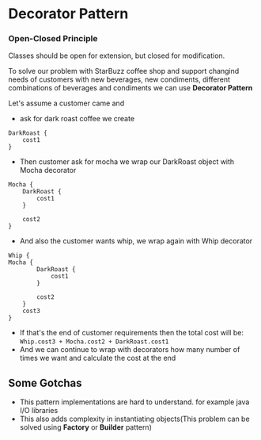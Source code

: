 # Decorator Pattern

### Open-Closed Principle
Classes should be open for extension, but closed for modification.

To solve our problem with StarBuzz coffee shop and support changind needs of customers with new beverages, new condiments, different combinations of beverages and condiments we can use **Decorator Pattern** 

Let's assume a customer came and
* ask for dark roast coffee we create
```
DarkRoast {
    cost1
}
```
* Then customer ask for mocha we wrap our DarkRoast object with Mocha decorator
```
Mocha {
    DarkRoast {
        cost1
    }
    
    cost2
}
```
* And also the customer wants whip, we wrap again with Whip decorator
```
Whip {
Mocha {
        DarkRoast {
            cost1
        }
        
        cost2
    }
    cost3
}
```
* If that's the end of customer requirements then the total cost will be:
```Whip.cost3 + Mocha.cost2 + DarkRoast.cost1```
* And we can continue to wrap with decorators how many number of times we want and calculate the cost at the end

## Some Gotchas
* This pattern implementations are hard to understand. for example java I/O libraries
* This also adds complexity in instantiating objects(This problem can be solved using **Factory** or **Builder** pattern)